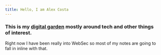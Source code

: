 ```yaml
---
title: Hello, I am Alex Costa
---
```


### This is my [digital garden](https://github.com/MaggieAppleton/digital-gardeners) mostly around tech and other things of interest.

Right now I have been really into WebSec so most of my notes are going to fall in inline with that.